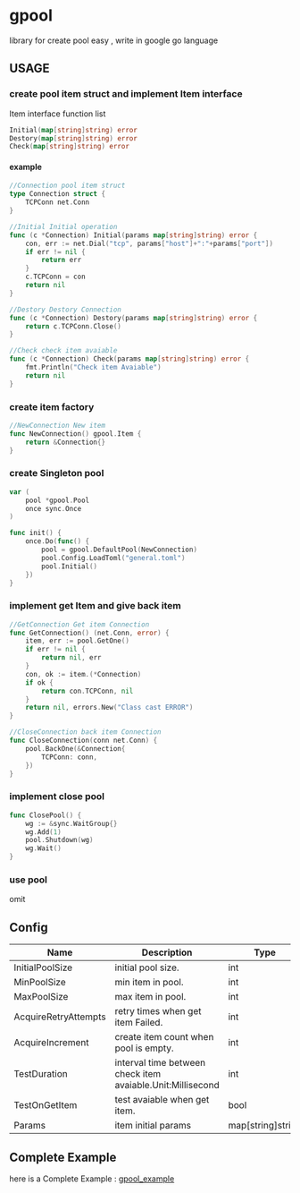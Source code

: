 # gpool

library for create pool easy , write in google go language 

## USAGE

### create pool item struct and implement Item interface 

Item interface function list

```go
Initial(map[string]string) error
Destory(map[string]string) error
Check(map[string]string) error
```

#### example

```go
//Connection pool item struct
type Connection struct {
	TCPConn net.Conn
}

//Initial Initial operation
func (c *Connection) Initial(params map[string]string) error {
	con, err := net.Dial("tcp", params["host"]+":"+params["port"])
	if err != nil {
		return err
	}
	c.TCPConn = con
	return nil
}

//Destory Destory Connection
func (c *Connection) Destory(params map[string]string) error {
	return c.TCPConn.Close()
}

//Check check item avaiable
func (c *Connection) Check(params map[string]string) error {
	fmt.Println("Check item Avaiable")
	return nil
}
```

### create item factory 

```go
//NewConnection New item 
func NewConnection() gpool.Item {
	return &Connection{}
}
```

### create Singleton pool 

```go
var (
	pool *gpool.Pool
	once sync.Once
)

func init() {
	once.Do(func() {
		pool = gpool.DefaultPool(NewConnection)
		pool.Config.LoadToml("general.toml")
		pool.Initial()
	})
}
```

### implement get Item and give back item 

```go
//GetConnection Get item Connection
func GetConnection() (net.Conn, error) {
	item, err := pool.GetOne()
	if err != nil {
		return nil, err
	}
	con, ok := item.(*Connection)
	if ok {
		return con.TCPConn, nil
	}
	return nil, errors.New("Class cast ERROR")
}

//CloseConnection back item Connection
func CloseConnection(conn net.Conn) {
	pool.BackOne(&Connection{
		TCPConn: conn,
	})
}
```

### implement close pool

```go
func ClosePool() {
	wg := &sync.WaitGroup{}
	wg.Add(1)
	pool.Shutdown(wg)
	wg.Wait()
}

```

### use pool

omit

## Config

| Name                 | Description                                                      | Type              | Default |
| -------------------- | ---------------------------------------------------------------- | ----------------- | ------- |
| InitialPoolSize      | initial pool size.										          | int               | 5       |
| MinPoolSize          | min item in pool.                                                | int               | 2       |
| MaxPoolSize          | max item in pool.                                                | int               | 15      |
| AcquireRetryAttempts | retry times when get item Failed.                                | int               | 5       |
| AcquireIncrement     | create item count when pool is empty.                            | int               | 5       |
| TestDuration         | interval time between check item avaiable.Unit:Millisecond       | int               | 1000    |
| TestOnGetItem        | test avaiable when get item.                                     | bool              | false   |
| Params               | item initial params                                              | map[string]string |         |

## Complete Example

here is a Complete Example : [gpool_example](https://github.com/cloudfstrife/gpool_example)
